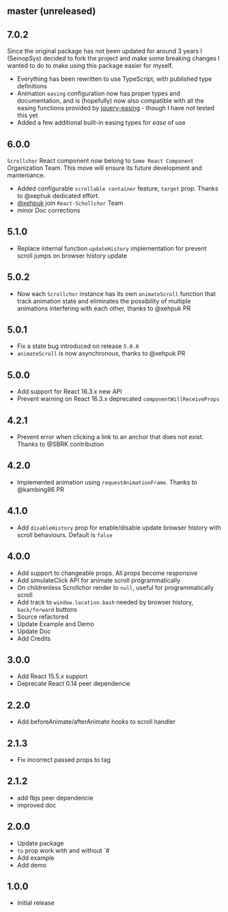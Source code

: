 ## master (unreleased)

## 7.0.2

Since the original package has not been updated for around 3 years I (SeinopSys) decided to fork the project and make some breaking changes I wanted to do to make using this package easier for myself.

- Everything has been rewritten to use TypeScript, with published type definitions
- Animation `easing` configuration now has proper types and documentation,  and is (hopefully) now also compatible with all the easing functions provided by [jquery-easing](https://github.com/danro/jquery-easing/blob/master/jquery.easing.js) - though I have not tested this yet
- Added a few additional built-in easing types for _ease_ of use

## 6.0.0

`Scrollchor` React component now belong to `Some React Component` Organization Team. This move will ensure its future development and manteniance.

- Added configurable `scrollable container` feature, `target` prop. Thanks to @xephuk dedicated effort.
- [@xehpuk](https://github.com/xehpuk) join `React-Schollchor` Team
- minor Doc corrections

## 5.1.0

- Replace internal function `updateHistory` implementation for prevent scroll jumps on browser history update


## 5.0.2

- Now each `Scrollchor` instance has its own `animateScroll` function that track animation state and eliminates the possibility of multiple animations interfering with each other, thanks to @xehpuk PR

## 5.0.1

- Fix a state bug introduced on release `5.0.0`
- `animateScroll` is now asynchronous, thanks to @xehpuk PR

## 5.0.0

- Add support for React 16.3.x new API
- Prevent warning on React 16.3.x deprecated `componentWillReceiveProps`

## 4.2.1

- Prevent error when clicking a link to an anchor that does not exist. Thanks to @SBRK contribution

## 4.2.0

- Implemented animation using `requestAnimationFrame`. Thanks to @kambing86 PR

## 4.1.0

- Add `disableHistory` prop for enable/disable update browser history with scroll behaviours. Default is `false`

## 4.0.0

- Add support to changeable props. All props become responsive
- Add simulateClick API for animate scroll programmatically
- On childrenless Scrollchor render to `null`, useful for programmatically scroll
- Add track to `window.location.bash` needed by browser history, `back/forward` buttons
- Source refactored
- Update Example and Demo
- Update Doc
- Add Credits

## 3.0.0

- Add React 15.5.x support
- Deprecate React 0.14 peer dependencie

## 2.2.0

- Add beforeAnimate/afterAnimate hooks to scroll handler

## 2.1.3

- Fix incorrect passed props to tag

## 2.1.2

- add fbjs peer dependencie
- improved doc

## 2.0.0

- Update package
- `to` prop work with and without `#
- Add example
- Add demo

## 1.0.0

- Initial release
